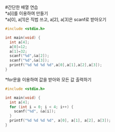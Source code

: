 #간단한 배열 연습  
*a[i]를 이용하여 만들기  
*a[0], a[1]은 직법 쓰고, a[2], a[3]은 scanf로 받아오기
  
```c
#include <stdio.h>

int main(void) {
  int a[4];
  a[0]=12;
  a[1]=32;
  scanf("%d",&a[2]);
  scanf("%d",&a[3]);
  printf("%d %d %d %d",a[0],a[1],a[2],a[3]);
}
```

*for문을 이용하여 값을 받아와 모든 값 출력하기

```c
#include <stdio.h>

int main(void) {
  int a[4];
  for (int i = 0; i < 4; i++) {
    scanf("%d", &a[i]);
  }
  printf("%d %d %d %d", a[0], a[1], a[2], a[3]);
}
```
